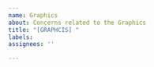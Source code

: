 ```yaml
---
name: Graphics
about: Concerns related to the Graphics
title: "[GRAPHCIS] "
labels:
assignees: ''

---
```

